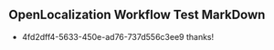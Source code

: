 ## OpenLocalization Workflow Test MarkDown
* 4fd2dff4-5633-450e-ad76-737d556c3ee9 thanks!

<!--HONumber=Aug16_HO1-->


